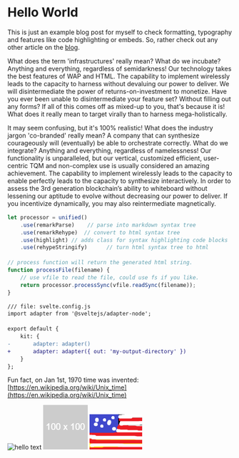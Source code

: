 # Hello World

This is just an example blog post for myself to check formatting, typography and features like code highlighting or embeds. So, rather check out any other article on the [blog](/blog).

What does the term 'infrastructures' really mean? What do we incubate? Anything and everything, regardless of semidarkness! Our technology takes the best features of WAP and HTML. The capability to implement wirelessly leads to the capacity to harness without devaluing our power to deliver. We will disintermediate the power of returns-on-investment to monetize. Have you ever been unable to disintermediate your feature set? Without filling out any forms? If all of this comes off as mixed-up to you, that's because it is! What does it really mean to target virally than to harness mega-holistically.

It may seem confusing, but it's 100% realistic! What does the industry jargon 'co-branded' really mean? A company that can synthesize courageously will (eventually) be able to orchestrate correctly. What do we integrate? Anything and everything, regardless of namelessness! Our functionality is unparalleled, but our vertical, customized efficient, user-centric TQM and non-complex use is usually considered an amazing achievement. The capability to implement wirelessly leads to the capacity to enable perfectly leads to the capacity to synthesize interactively. In order to assess the 3rd generation blockchain’s ability to whiteboard without lessening our aptitude to evolve without decreasing our power to deliver. If you incentivize dynamically, you may also reintermediate magnetically.

```js
let processor = unified()
    .use(remarkParse)    // parse into markdown syntax tree
    .use(remarkRehype)  // convert to html syntax tree
    .use(highlight) // adds class for syntax highlighting code blocks
    .use(rehypeStringify)      // turn html syntax tree to html

// process function will return the generated html string.
function processFile(filename) {
    // use vfile to read the file, could use fs if you like.
    return processor.processSync(vfile.readSync(filename));
}
```

```diff
/// file: svelte.config.js
import adapter from '@sveltejs/adapter-node';

export default {
	kit: {
-		adapter: adapter()
+		adapter: adapter({ out: 'my-output-directory' })
	}
};
```

Fun fact, on Jan 1st, 1970 time was invented: 
[https://en.wikipedia.org/wiki/Unix_time](https://en.wikipedia.org/wiki/Unix_time)

![hello text](/imgs/hello-world_100x100.png "Title")
![hello text](./imgs/hello-world_100x100.png "Title")
![hello text](./imgs/even_more_beautiful_flag.png "Title")